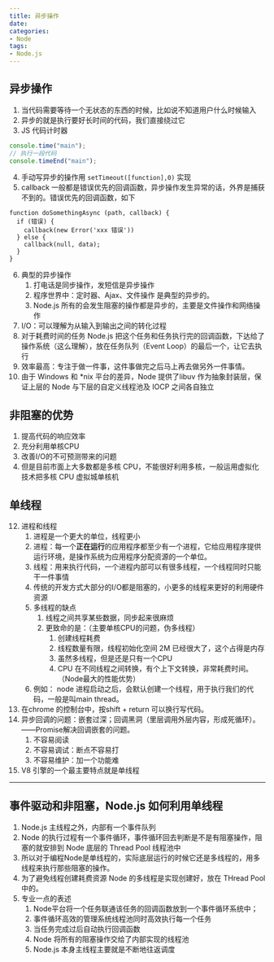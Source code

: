 ```yaml
---
title: 异步操作
date: 
categories:
- Node
tags:
- Node.js
---
```


## 异步操作

1. 当代码需要等待一个无状态的东西的时候，比如说不知道用户什么时候输入
2. 异步的就是执行要好长时间的代码，我们直接绕过它
3. JS 代码计时器

```JavaScript
console.time("main");
// 执行一段代码
console.timeEnd("main");
```

4. 手动写异步的操作用 `setTimeout([function],0)` 实现
5. callback 一般都是错误优先的回调函数，异步操作发生异常的话，外界是捕获不到的。错误优先的回调函数，如下

```
function doSomethingAsync (path, callback) {
  if (错误) {
    callback(new Error('xxx 错误'))    
  } else {
    callback(null, data);
  }
}
```

6. 典型的异步操作
   1. 打电话是同步操作，发短信是异步操作
   2. 程序世界中：定时器、Ajax、文件操作 是典型的异步的。
   3. Node.js 所有的会发生阻塞的操作都是异步的，主要是文件操作和网络操作
7. I/O：可以理解为从输入到输出之间的转化过程
8. 对于耗费时间的任务 Node.js 把这个任务和任务执行完的回调函数，下达给了操作系统（这么理解），放在任务队列（Event Loop）的最后一个，让它去执行
9. 效率最高：专注于做一件事，这件事做完之后马上再去做另外一件事情。
10. 由于 Windows 和 *nix 平台的差异，Node 提供了libuv 作为抽象封装层，保证上层的 Node 与下层的自定义线程池及 IOCP 之间各自独立

## 非阻塞的优势

1. 提高代码的响应效率
2. 充分利用单核CPU
3. 改善I/O的不可预测带来的问题
4. 但是目前市面上大多数都是多核 CPU，不能很好利用多核，一般运用虚拟化技术把多核 CPU 虚拟城单核机

## 单线程

12. 进程和线程 
    1. 进程是一个更大的单位，线程更小
    2. 进程：每一个**正在运行**的应用程序都至少有一个进程，它给应用程序提供运行环境，是操作系统为应用程序分配资源的一个单位。
    3. 线程：用来执行代码，一个进程内部可以有很多线程，一个线程同时只能干一件事情
    4. 传统的开发方式大部分的I/O都是阻塞的，小更多的线程来更好的利用硬件资源
    5. 多线程的缺点
       1. 线程之间共享某些数据，同步起来很麻烦
       2. 更致命的是：（主要单核CPU的问题，伪多线程）
          1. 创建线程耗费
          2. 线程数量有限，线程初始化空间 2M 已经很大了，这个占得是内存
          3. 虽然多线程，但是还是只有一个CPU
          4. CPU 在不同线程之间转换，有个上下文转换，非常耗费时间。（Node最大的性能优势）
    6. 例如： node 进程启动之后，会默认创建一个线程，用于执行我们的代码，一般是叫main thread。
13. 在chrome 的控制台中，按shift + return 可以换行写代码。
14. 异步回调的问题：嵌套过深；回调黑洞（里层调用外层内容，形成死循环）。——Promise解决回调嵌套的问题。
    1. 不容易阅读
    2. 不容易调试：断点不容易打
    3. 不容易维护：加一个功能难
15. V8 引擎的一个最主要特点就是单线程

---

## 事件驱动和非阻塞，Node.js 如何利用单线程

1. Node.js 主线程之外，内部有一个事件队列
2. Node 的执行过程有一个事件循环，事件循环回去判断是不是有阻塞操作，阻塞的就安排到 Node 底层的 Thread Pool 线程池中
3. 所以对于编程Node是单线程的，实际底层运行的时候它还是多线程的，用多线程来执行那些阻塞的操作。
4. 为了避免线程创建耗费资源 Node 的多线程是实现创建好，放在 THread Pool 中的。
5. 专业一点的表述
   1. Node平台将一个任务联通该任务的回调函数放到一个事件循环系统中；
   2. 事件循环高效的管理系统线程池同时高效执行每一个任务
   3. 当任务完成过后自动执行回调函数
   4. Node 将所有的阻塞操作交给了内部实现的线程池
   5. Node.js 本身主线程主要就是不断地往返调度